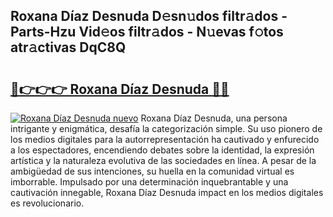 ## Roxana Díaz Desnuda D𝚎sn𝚞dos filtr𝚊dos - Parts-Hzu Vid𝚎os filtr𝚊dos - N𝚞evas f𝚘tos atr𝚊ctivas DqC8Q

# <h2><a href="http://mb8j5mg.tromn.icu/?c=Roxana+D%c3%adaz+Desnuda">🔗👉👉👉 Roxana Díaz Desnuda 🔗🔗</a></h2>

[![Roxana Díaz Desnuda nuevo](https://i.imgur.com/pEAQMta.gif)](http://mb8j5mg.tromn.icu/?c=Roxana+D%c3%adaz+Desnuda)
Roxana Díaz Desnuda, una persona intrigante y enigmática, desafía la categorización simple. Su uso pionero de los medios digitales para la autorrepresentación ha cautivado y enfurecido a los espectadores, encendiendo debates sobre la identidad, la expresión artística y la naturaleza evolutiva de las sociedades en línea. A pesar de la ambigüedad de sus intenciones, su huella en la comunidad virtual es imborrable. Impulsado por una determinación inquebrantable y una cautivación innegable, Roxana Díaz Desnuda impact en los medios digitales es revolucionario.
